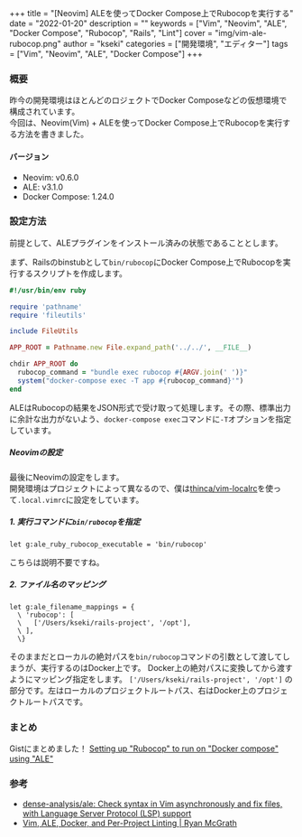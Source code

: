 +++
title = "[Neovim] ALEを使ってDocker Compose上でRubocopを実行する"
date = "2022-01-20"
description = ""
keywords = ["Vim", "Neovim", "ALE", "Docker Compose", "Rubocop", "Rails", "Lint"]
cover = "img/vim-ale-rubocop.png"
author = "kseki"
categories = ["開発環境", "エディター"]
tags = ["Vim", "Neovim", "ALE", "Docker Compose"]
+++

### 概要

昨今の開発環境はほとんどのロジェクトでDocker Composeなどの仮想環境で構成されています。  
今回は、Neovim(Vim) + ALEを使ってDocker Compose上でRubocopを実行する方法を書きました。

#### バージョン

- Neovim: v0.6.0
- ALE: v3.1.0
- Docker Compose: 1.24.0

### 設定方法

前提として、ALEプラグインをインストール済みの状態であることとします。

まず、Railsのbinstubとして`bin/rubocop`にDocker Compose上でRubocopを実行するスクリプトを作成します。

```ruby
#!/usr/bin/env ruby

require 'pathname'
require 'fileutils'

include FileUtils

APP_ROOT = Pathname.new File.expand_path('../../', __FILE__)

chdir APP_ROOT do
  rubocop_command = "bundle exec rubocop #{ARGV.join(' ')}"
  system("docker-compose exec -T app #{rubocop_command}'")
end
```
ALEはRubocopの結果をJSON形式で受け取って処理します。その際、標準出力に余計な出力がないよう、`docker-compose exec`コマンドに`-T`オプションを指定しています。

##### Neovimの設定

最後にNeovimの設定をします。  
開発環境はプロジェクトによって異なるので、僕は[thinca/vim\-localrc](https://github.com/thinca/vim-localrc)を使って`.local.vimrc`に設定をしています。

##### 1. 実行コマンドに`bin/rubocop`を指定
```vim
let g:ale_ruby_rubocop_executable = 'bin/rubocop'
```


こちらは説明不要ですね。

#####  2. ファイル名のマッピング
```vim
let g:ale_filename_mappings = {
  \ 'rubocop': [
  \   ['/Users/kseki/rails-project', '/opt'],
  \ ],
  \}
```

そのままだとローカルの絶対パスを`bin/rubocop`コマンドの引数として渡してしまうが、実行するのはDocker上です。
Docker上の絶対パスに変換してから渡すようにマッピング指定をします。
`['/Users/kseki/rails-project', '/opt']` の部分です。左はローカルのプロジェクトルートパス、右はDocker上のプロジェクトルートパスです。

### まとめ

Gistにまとめました！
[Setting up "Rubocop" to run on "Docker compose" using "ALE"](https://gist.github.com/kseki/811a9c4bd9f7a1c6bcec00691007bcc9)

### 参考

- [dense\-analysis/ale: Check syntax in Vim asynchronously and fix files, with Language Server Protocol \(LSP\) support](https://github.com/dense-analysis/ale)
- [Vim, ALE, Docker, and Per\-Project Linting \| Ryan McGrath](https://rymc.io/blog/2019/vim-ale-docker-per-project-linting/)
